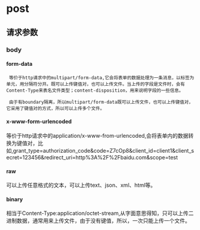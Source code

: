 # post

## 请求参数
### body
#### form-data
     等价于http请求中的multipart/form-data,它会将表单的数据处理为一条消息，以标签为单元，用分隔符分开。既可以上传键值对，也可以上传文件。当上传的字段是文件时，会有Content-Type来表名文件类型；content-disposition，用来说明字段的一些信息。
     
     由于有boundary隔离，所以multipart/form-data既可以上传文件，也可以上传键值对，它采用了键值对的方式，所以可以上传多个文件。

#### x-www-form-urlencoded
等价于http请求中的application/x-www-from-urlencoded,会将表单内的数据转换为键值对，比如,grant_type=authorization_code&code=Z7cOp8&client_id=client1&client_secret=123456&redirect_uri=http%3A%2F%2Fbaidu.com&scope=test

#### raw
可以上传任意格式的文本，可以上传text、json、xml、html等。

#### binary
相当于Content-Type:application/octet-stream,从字面意思得知，只可以上传二进制数据，通常用来上传文件，由于没有键值，所以，一次只能上传一个文件。
